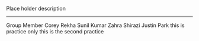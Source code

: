 Place holder description


---
Group Member
Corey
Rekha Sunil Kumar
Zahra Shirazi
Justin Park
this is practice only
this is the second practice
